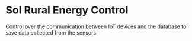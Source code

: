 # Sol Rural Energy Control
Control over the communication between IoT devices and the database to save data collected from the sensors
